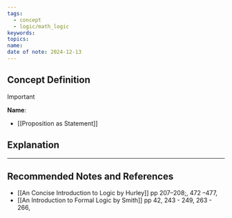 ```yaml
---
tags:
  - concept
  - logic/math_logic
keywords: 
topics: 
name: 
date of note: 2024-12-13
---
```


## Concept Definition

>[!important]
>**Name**: 


- [[Proposition as Statement]]

## Explanation





-----------
##  Recommended Notes and References



- [[An Concise Introduction to Logic by Hurley]] pp  207–208;, 472 –477,
- [[An Introduction to Formal Logic by Smith]] pp 42, 243 - 249, 263 - 266, 